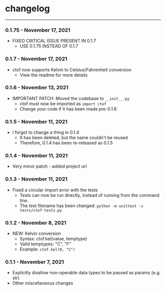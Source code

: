 # changelog
***

### 0.1.75 - November 17, 2021
* FIXED CRITICAL ISSUE PRESENT IN 0.1.7
    * USE 0.1.75 INSTEAD OF 0.1.7

### 0.1.7 - November 17, 2021
* ctof now supports Kelvin to Celsius/Fahrenheit conversion
    * View the readme for more details

### 0.1.6 - November 13, 2021
* IMPORTANT PATCH: Moved the codebase to `__init__.py`
    * ctof must now be imported as `import ctof`
	* Change your code if it has been made pre-0.1.6

### 0.1.5 - November 11, 2021
* I forgot to change a thing in 0.1.4
    * It has been deleted, but the name couldn't be reused
    * Therefore, 0.1.4 has been re-released as 0.1.5

### 0.1.4 - November 11, 2021
* Very minor patch - added project url

### 0.1.3 - November 11, 2021
* Fixed a circular import error with the tests
    * Tests can now be run directly, instead of running from the command line.
    * The test filename has been changed: `python -m unittest -v tests/ctof-tests.py`

### 0.1.2 - November 8, 2021
* NEW: Kelvin conversion
    * Syntax: ctof.kel(value, temptype)
    * Valid temptypes: "C", "F"
    * Example: `ctof.kel(0, "C")`

### 0.1.1 - November 7, 2021
* Explicitly disallow non-operable data types to be passed as params (e.g. str)
* Other miscellaneous changes
